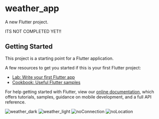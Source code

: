 # weather_app

A new Flutter project.

ITS NOT COMPLETED YET!!

## Getting Started

This project is a starting point for a Flutter application.

A few resources to get you started if this is your first Flutter project:

- [Lab: Write your first Flutter app](https://flutter.dev/docs/get-started/codelab)
- [Cookbook: Useful Flutter samples](https://flutter.dev/docs/cookbook)

For help getting started with Flutter, view our
[online documentation](https://flutter.dev/docs), which offers tutorials,
samples, guidance on mobile development, and a full API reference.

![weather_dark](https://user-images.githubusercontent.com/75329130/137327864-1be0b10d-7b8b-4019-b83b-37f548fd722d.jpg)
![weather_light](https://user-images.githubusercontent.com/75329130/137327865-2a4b630c-80b7-45c1-9b80-d9c79873cde6.jpg)
![noConnection](https://user-images.githubusercontent.com/75329130/137328479-0fcdcb38-3d9e-434f-a855-f4d27a42eaa1.jpg)
![noLocation](https://user-images.githubusercontent.com/75329130/137328483-a2c996b2-9fef-429a-93a9-9e3f07817b89.jpg)


